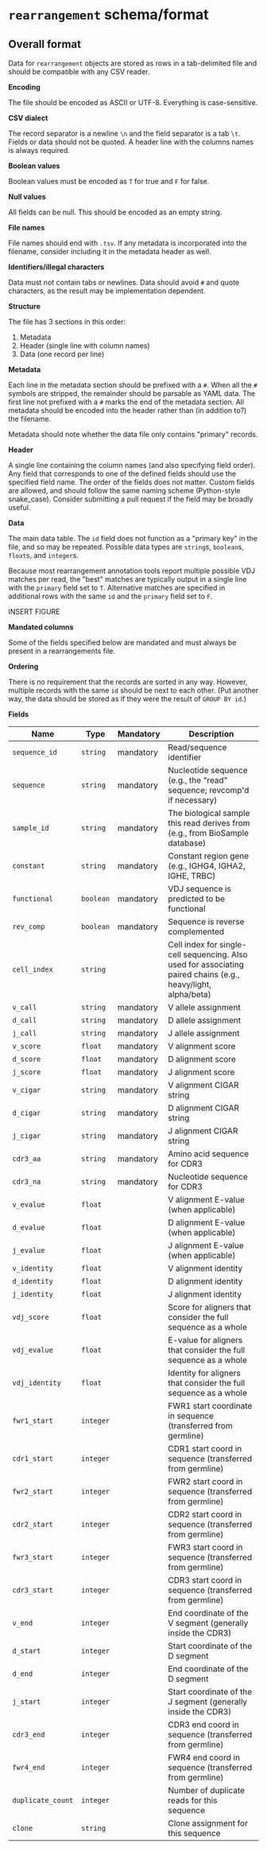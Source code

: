# `rearrangement` schema/format

## Overall format

Data for `rearrangement` objects are stored as rows in a tab-delimited file and
should be compatible with any CSV reader.


**Encoding**

The file should be encoded as ASCII or UTF-8. Everything is case-sensitive.


**CSV dialect**

The record separator is a newline `\n` and the field separator is a tab `\t`.
Fields or data should not be quoted. A header line with the columns names is
always required.


**Boolean values**

Boolean values must be encoded as `T` for true and `F` for false.


**Null values**

All fields can be null. This should be encoded as an empty string.


**File names**

File names should end with `.tsv`. If any metadata is incorporated into the
filename, consider including it in the metadata header as well.


**Identifiers/illegal characters**

Data must not contain tabs or newlines.  Data should avoid `#` and quote
characters, as the result may be implementation dependent.


**Structure**

The file has 3 sections in this order:

1.  Metadata
2.  Header (single line with column names)
3.  Data (one record per line)


**Metadata**

Each line in the metadata section should be prefixed with a `#`. When all the
`#` symbols are stripped, the remainder should be parsable as YAML data. The
first line not prefixed with a `#` marks the end of the metadata section. All
metadata should be encoded into the header rather than (in addition to?) the
filename.

Metadata should note whether the data file only contains "primary" records.


**Header**

A single line containing the column names (and also specifying field order).
Any field that corresponds to one of the defined fields should use the
specified field name. The order of the fields does not matter.  Custom fields
are allowed, and should follow the same naming scheme (Python-style
snake_case). Consider submitting a pull request if the field may be broadly
useful.


**Data**

The main data table. The `id` field does not function as a "primary key" in the
file, and so may be repeated. Possible data types are `string`s, `boolean`s,
`float`s, and `integer`s.

Because most rearrangement annotation tools report multiple possible VDJ
matches per read, the "best" matches are typically output in a single line with
the `primary` field set to `T`.  Alternative matches are specified in
additional rows with the same `id` and the `primary` field set to `F`.

INSERT FIGURE


**Mandated columns**

Some of the fields specified below are mandated and must always be present in a
rearrangements file.


**Ordering**

There is no requirement that the records are sorted in any way.  However,
multiple records with the same `id` should be next to each other.  (Put another
way, the data should be stored as if they were the result of `GROUP BY id`.)


**Fields**

| Name | Type | Mandatory | Description |
| --- | --- | --- | --- |
| `sequence_id` | `string` |  mandatory  | Read/sequence identifier |
| `sequence` | `string` |  mandatory  | Nucleotide sequence (e.g., the "read" sequence; revcomp'd if necessary) |
| `sample_id` | `string` |  mandatory  | The biological sample this read derives from (e.g., from BioSample database) |
| `constant` | `string` |  mandatory  | Constant region gene (e.g., IGHG4, IGHA2, IGHE, TRBC) |
| `functional` | `boolean` |  mandatory  | VDJ sequence is predicted to be functional |
| `rev_comp` | `boolean` |  mandatory  | Sequence is reverse complemented |
| `cell_index` | `string` |  | Cell index for single-cell sequencing. Also used for associating paired chains (e.g., heavy/light, alpha/beta) |
| `v_call` | `string` |  mandatory  | V allele assignment |
| `d_call` | `string` |  mandatory  | D allele assignment |
| `j_call` | `string` |  mandatory  | J allele assignment |
| `v_score` | `float` |  mandatory  | V alignment score |
| `d_score` | `float` |  mandatory  | D alignment score |
| `j_score` | `float` |  mandatory  | J alignment score |
| `v_cigar` | `string` |  mandatory  | V alignment CIGAR string |
| `d_cigar` | `string` |  mandatory  | D alignment CIGAR string |
| `j_cigar` | `string` |  mandatory  | J alignment CIGAR string |
| `cdr3_aa` | `string` |  mandatory  | Amino acid sequence for CDR3 |
| `cdr3_na` | `string` |  mandatory  | Nucleotide sequence for CDR3 |
| `v_evalue` | `float` |  | V alignment E-value (when applicable) |
| `d_evalue` | `float` |  | D alignment E-value (when applicable) |
| `j_evalue` | `float` |  | J alignment E-value (when applicable) |
| `v_identity` | `float` |  | V alignment identity |
| `d_identity` | `float` |  | D alignment identity |
| `j_identity` | `float` |  | J alignment identity |
| `vdj_score` | `float` |  | Score for aligners that consider the full sequence as a whole |
| `vdj_evalue` | `float` |  | E-value for aligners that consider the full sequence as a whole |
| `vdj_identity` | `float` |  | Identity for aligners that consider the full sequence as a whole |
| `fwr1_start` | `integer` |  | FWR1 start coordinate in sequence (transferred from germline) |
| `cdr1_start` | `integer` |  | CDR1 start coord in sequence (transferred from germline) |
| `fwr2_start` | `integer` |  | FWR2 start coord in sequence (transferred from germline) |
| `cdr2_start` | `integer` |  | CDR2 start coord in sequence (transferred from germline) |
| `fwr3_start` | `integer` |  | FWR3 start coord in sequence (transferred from germline) |
| `cdr3_start` | `integer` |  | CDR3 start coord in sequence (transferred from germline) |
| `v_end` | `integer` |  | End coordinate of the V segment (generally inside the CDR3) |
| `d_start` | `integer` |  | Start coordinate of the D segment |
| `d_end` | `integer` |  | End coordinate of the D segment |
| `j_start` | `integer` |  | Start coordinate of the J segment (generally inside the CDR3) |
| `cdr3_end` | `integer` |  | CDR3 end coord in sequence (transferred from germline) |
| `fwr4_end` | `integer` |  | FWR4 end coord in sequence (transferred from germline) |
| `duplicate_count` | `integer` |  | Number of duplicate reads for this sequence |
| `clone` | `string` |  | Clone assignment for this sequence |
